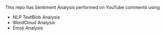 This repo has Sentiment Analysis performed on YouTube comments using 
- NLP TextBlob Analysis
- WordCloud Analysis
- Emoji Analysis

